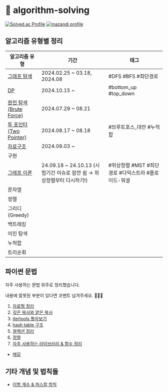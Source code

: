 # 🐯 algorithm-solving

[![Solved.ac Profile](http://mazassumnida.wtf/api/v2/generate_badge?boj=leedrkr323&hide_border=true)](https://solved.ac/leedrkr323/)
[![mazandi profile](http://mazandi.herokuapp.com/api?handle=leedrkr323&theme=warm)](https://solved.ac/profile/leedrkr323)

## 알고리즘 유형별 정리

| 알고리즘 유형                                         | 기간                                                 | 태그                               |
|-------------------------------------------------|----------------------------------------------------|----------------------------------|
| [그래프 탐색](BOJ/graph/README.md)         | 2024.02.25 ~ 03.18, 2024.08                        | #DFS #BFS #최단경로                  |
| [DP](BOJ/DP/README.md)         | 2024.10.15 ~                                       | #bottom_up #top_down             |
| [완전 탐색(Brute Force)](BOJ/brute_force/README.md) | 2024.07.29 ~ 08.21                                 |                                  |
| [투 포인터(Two Pointer)](BOJ/two_pointer/README.md) | 2024.08.17 ~ 08.18                                 | #브루트포스_대안 #누적합                   |
| [자료구조](BOJ/data_structure/README.md)            | 2024.09.03 ~                                       |                                  |
| 구현                                              |                                                    |                                  |
| [그래프 이론](BOJ/graph/README.md)            | 24.09.18 ~ 24.10.13 (시험기간 이슈로 잠깐 쉼 → 위상정렬부터 다시하기!) | #위상정렬 #MST #최단경로 #다익스트라 #플로이드-워셜 |
| 문자열                                             |                                                    |                                  |
| 정렬                                              |                                                    |                                  |
| 그리디 (Greedy)                                    |                                                    |                                  |
| 백트래킹                                            |                                                    |                                  |
| 이진 탐색                                           |                                                    |                                  |
| 누적합                                             |                                                    |                                  |
| 트리순회                                            |                                                    |                                  |

## 파이썬 문법

자주 사용하는 문법 위주로 정리했습니다.

내용에 잘못된 부분이 있다면 코멘트 남겨주세요. 🙇🏻‍♀️

1. [자료형 정리](/python/data_type.md)
2. [깊은 복사와 얕은 복사](/python/copy.md)
3. [itertools 톺아보기](/python/itertools.md)
4. [hash table 구조](/python/hashtable.md)
5. [컬렉션 정리](/python/collection.md)
6. [정렬](/python/sort.md)
7. [자주 사용하는 라이브러리 & 함수 정리](/python/library.md)

+ [메모](python/convention.md)

## 기타 개념 및 법칙들
- [이항 계수 & 파스칼 법칙](/concept/binomial_coefficient.md)